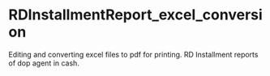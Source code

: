 # RDInstallmentReport_excel_conversion
Editing and converting excel files to pdf for printing. RD Installment reports of dop agent in cash.
